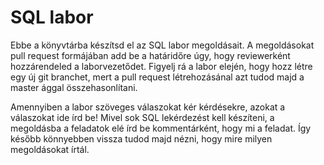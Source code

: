 # SQL labor
Ebbe a könyvtárba készítsd el az SQL labor megoldásait. A megoldásokat pull request formájában add be a határidőre úgy, hogy reviewerként hozzárendeled a laborvezetődet.
Figyelj rá a labor elején, hogy hozz létre egy új git branchet, mert a pull request létrehozásánal azt tudod majd a master ággal összehasonlítani.

Amennyiben a labor szöveges válaszokat kér kérdésekre, azokat a válaszokat ide írd be!
Mivel sok SQL lekérdezést kell készíteni, a megoldásba a feladatok elé írd be kommentárként, hogy mi a feladat. Így később könnyebben vissza tudod majd nézni, hogy mire milyen megoldásokat írtál.
